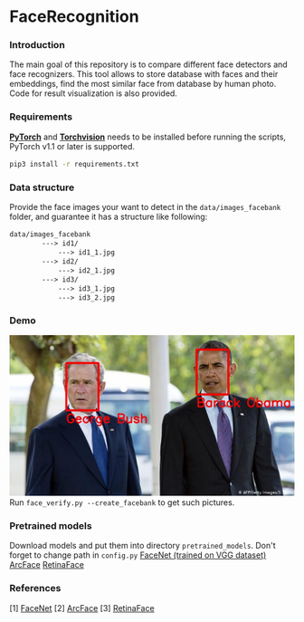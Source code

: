 # FaceRecognition
### Introduction
The main goal of this repository is to compare different face detectors and face recognizers. This tool allows to store database with faces and their embeddings, find the most similar face from database by human photo. Code for result visualization is also provided. 

### Requirements
 [**PyTorch**](https://pytorch.org/) and [**Torchvision**](https://pytorch.org/) needs to be installed before running the scripts,  PyTorch v1.1 or later is supported. 

```bash
pip3 install -r requirements.txt
```

### Data structure
Provide the face images your want to detect in the `data/images_facebank` folder, and guarantee it has a structure like following:
```
data/images_facebank
        ---> id1/
            ---> id1_1.jpg
        ---> id2/
            ---> id2_1.jpg
        ---> id3/
            ---> id3_1.jpg
            ---> id3_2.jpg
```

### Demo
![](imgs/obama_bush.jpg)
<br>
Run `face_verify.py --create_facebank` to get such pictures.
</br>


### Pretrained models
Download models and put them into directory `pretrained_models`. Don't forget to change path in `config.py`
[FaceNet (trained on VGG dataset) ](https://drive.google.com/uc?export=download&id=1TDZVEBudGaEd5POR5X4ZsMvdsh1h68T1)
[ArcFace](https://1drv.ms/u/s!AhMqVPD44cDOhkPsOU2S_HFpY9dC)
[RetinaFace](https://drive.google.com/open?id=1oZRSG0ZegbVkVwUd8wUIQx8W7yfZ_ki1)

### References
[1] [FaceNet](https://github.com/timesler/facenet-pytorch)
[2] [ArcFace](https://github.com/TreB1eN/InsightFace_Pytorch)
[3] [RetinaFace](https://github.com/biubug6/Pytorch_Retinaface)



